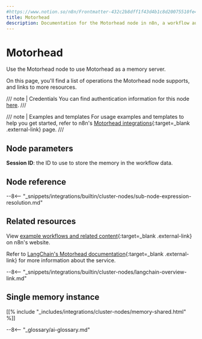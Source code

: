 ```yaml
---
#https://www.notion.so/n8n/Frontmatter-432c2b8dff1f43d4b1c8d20075510fe4
title: Motorhead
description: Documentation for the Motorhead node in n8n, a workflow automation platform. Includes details of operations and configuration, and links to examples and credentials information.
---
```


# Motorhead

Use the Motorhead node to use Motorhead as a memory server.

On this page, you'll find a list of operations the Motorhead node supports, and links to more resources.

/// note | Credentials
You can find authentication information for this node [here](/integrations/builtin/credentials/motorhead/).
///

/// note | Examples and templates
For usage examples and templates to help you get started, refer to n8n's [Motorhead	integrations](https://n8n.io/integrations/motorhead/){:target=_blank .external-link} page.
///	
## Node parameters

**Session ID**: the ID to use to store the memory in the workflow data.

## Node reference

--8<-- "_snippets/integrations/builtin/cluster-nodes/sub-node-expression-resolution.md"

## Related resources

View [example workflows and related content](https://n8n.io/integrations/motorhead/){:target=_blank .external-link} on n8n's website.

Refer to [LangChain's Motorhead documentation](https://js.langchain.com/docs/modules/memory/integrations/motorhead_memory){:target=_blank .external-link} for more information about the service.

--8<-- "_snippets/integrations/builtin/cluster-nodes/langchain-overview-link.md"

## Single memory instance

[[% include "_includes/integrations/cluster-nodes/memory-shared.html" %]]

--8<-- "_glossary/ai-glossary.md"
